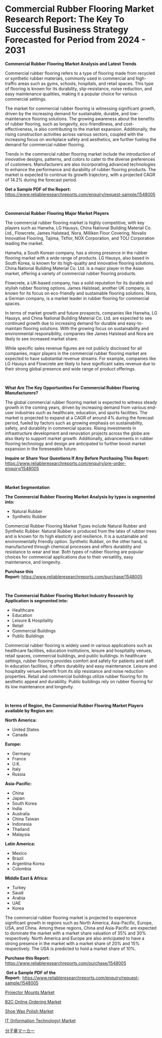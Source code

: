 <p><h1>Commercial Rubber Flooring Market Research Report: The Key To Successful Business Strategy Forecasted for Period from 2024 - 2031</h1></p><p><strong>Commercial Rubber Flooring Market Analysis and Latest Trends</strong></p>
<p><p>Commercial rubber flooring refers to a type of flooring made from recycled or synthetic rubber materials, commonly used in commercial and high-traffic areas such as gyms, schools, hospitals, and retail spaces. This type of flooring is known for its durability, slip-resistance, noise reduction, and easy maintenance qualities, making it a popular choice for various commercial settings.</p><p>The market for commercial rubber flooring is witnessing significant growth, driven by the increasing demand for sustainable, durable, and low-maintenance flooring solutions. The growing awareness about the benefits of rubber flooring, such as longevity, eco-friendliness, and cost-effectiveness, is also contributing to the market expansion. Additionally, the rising construction activities across various sectors, coupled with the increasing focus on workplace safety and aesthetics, are further fueling the demand for commercial rubber flooring.</p><p>Trends in the commercial rubber flooring market include the introduction of innovative designs, patterns, and colors to cater to the diverse preferences of customers. Manufacturers are also incorporating advanced technologies to enhance the performance and durability of rubber flooring products. The market is expected to continue its growth trajectory, with a projected CAGR of 14.2% during the forecast period.</p></p>
<p><strong>Get a Sample PDF of the Report:&nbsp;</strong> <a href="https://www.reliableresearchreports.com/enquiry/request-sample/1548005">https://www.reliableresearchreports.com/enquiry/request-sample/1548005</a></p>
<p>&nbsp;</p>
<p><strong>Commercial Rubber Flooring Major Market Players</strong></p>
<p><p>The commercial rubber flooring market is highly competitive, with key players such as Hanwha, LG Hausys, China National Building Material Co. Ltd., Flowcrete, James Halstead, Nora, Milliken Floor Covering, Novalis Innovative Flooring, Tajima, Tkflor, NOX Corporation, and TOLI Corporation leading the market.</p><p>Hanwha, a South Korean company, has a strong presence in the rubber flooring market with a wide range of products. LG Hausys, also based in South Korea, is known for its high-quality and innovative flooring solutions. China National Building Material Co. Ltd. is a major player in the Asian market, offering a variety of commercial rubber flooring products.</p><p>Flowcrete, a UK-based company, has a solid reputation for its durable and stylish rubber flooring options. James Halstead, another UK company, is known for its focus on eco-friendly and sustainable flooring solutions. Nora, a German company, is a market leader in rubber flooring for commercial spaces.</p><p>In terms of market growth and future prospects, companies like Hanwha, LG Hausys, and China National Building Material Co. Ltd. are expected to see continued growth due to increasing demand for durable and easy-to-maintain flooring solutions. With the growing focus on sustainability and environmental responsibility, companies like James Halstead and Nora are likely to see increased market share.</p><p>While specific sales revenue figures are not publicly disclosed for all companies, major players in the commercial rubber flooring market are expected to have substantial revenue streams. For example, companies like LG Hausys and Flowcrete are likely to have significant sales revenue due to their strong global presence and wide range of product offerings.</p></p>
<p>&nbsp;</p>
<p><strong>What Are The Key Opportunities For Commercial Rubber Flooring Manufacturers?</strong></p>
<p><p>The global commercial rubber flooring market is expected to witness steady growth in the coming years, driven by increasing demand from various end-user industries such as healthcare, education, and sports facilities. The market is projected to expand at a CAGR of around 4% during the forecast period, fueled by factors such as growing emphasis on sustainability, safety, and durability in commercial spaces. Rising investments in infrastructure development and renovation projects across the globe are also likely to support market growth. Additionally, advancements in rubber flooring technology and design are anticipated to further boost market expansion in the foreseeable future.</p></p>
<p><strong>Inquire or Share Your Questions If Any Before Purchasing This Report:</strong> <a href="https://www.reliableresearchreports.com/enquiry/pre-order-enquiry/1548005">https://www.reliableresearchreports.com/enquiry/pre-order-enquiry/1548005</a></p>
<p>&nbsp;</p>
<p><strong>Market Segmentation</strong></p>
<p><strong>The Commercial Rubber Flooring Market Analysis by types is segmented into:</strong></p>
<p><ul><li>Natural Rubber</li><li>Synthetic Rubber</li></ul></p>
<p><p>Commercial Rubber Flooring Market Types include Natural Rubber and Synthetic Rubber. Natural Rubber is produced from the latex of rubber trees and is known for its high elasticity and resilience. It is a sustainable and environmentally friendly option. Synthetic Rubber, on the other hand, is manufactured through chemical processes and offers durability and resistance to wear and tear. Both types of rubber flooring are popular choices for commercial applications due to their versatility, easy maintenance, and longevity.</p></p>
<p><strong>Purchase this Report:&nbsp;</strong><a href="https://www.reliableresearchreports.com/purchase/1548005">https://www.reliableresearchreports.com/purchase/1548005</a></p>
<p>&nbsp;</p>
<p><strong>The Commercial Rubber Flooring Market Industry Research by Application is segmented into:</strong></p>
<p><ul><li>Healthcare</li><li>Education</li><li>Leisure & Hospitality</li><li>Retail</li><li>Commercial Buildings</li><li>Public Buildings</li></ul></p>
<p><p>Commercial rubber flooring is widely used in various applications such as healthcare facilities, education institutions, leisure and hospitality venues, retail spaces, commercial buildings, and public buildings. In healthcare settings, rubber flooring provides comfort and safety for patients and staff. In education facilities, it offers durability and easy maintenance. Leisure and hospitality venues benefit from its slip resistance and noise reduction properties. Retail and commercial buildings utilize rubber flooring for its aesthetic appeal and durability. Public buildings rely on rubber flooring for its low maintenance and longevity.</p></p>
<p>&nbsp;</p>
<p><strong>In terms of Region, the Commercial Rubber Flooring Market Players available by Region are:</strong></p>
<p>
    <p> <strong> North America: </strong>
        <ul>
            <li>United States</li>
            <li>Canada</li>
        </ul>
        </p> 
    <p> <strong> Europe: </strong>
        <ul>
            <li>Germany</li>
            <li>France</li>
            <li>U.K.</li>
            <li>Italy</li>
            <li>Russia</li>
        </ul>
        </p> 
    <p> <strong> Asia-Pacific: </strong>
        <ul>
            <li>China</li>
            <li>Japan</li>
            <li>South Korea</li>
            <li>India</li>
            <li>Australia</li>
            <li>China Taiwan</li>
            <li>Indonesia</li>
            <li>Thailand</li>
            <li>Malaysia</li>
        </ul>
        </p> 
    <p> <strong> Latin America: </strong>
        <ul>
            <li>Mexico</li>
            <li>Brazil</li>
            <li>Argentina Korea</li>
            <li>Colombia</li>
        </ul>
        </p> 
    <p> <strong> Middle East & Africa: </strong>
        <ul>
            <li>Turkey</li>
            <li>Saudi</li>
            <li>Arabia</li>
            <li>UAE</li>
            <li>Korea</li>
        </ul>
    </p>
    </p>
<p><p>The commercial rubber flooring market is projected to experience significant growth in regions such as North America, Asia-Pacific, Europe, USA, and China. Among these regions, China and Asia-Pacific are expected to dominate the market with a market share valuation of 35% and 30% respectively. North America and Europe are also anticipated to have a strong presence in the market with a market share of 20% and 15% respectively. The USA is predicted to hold a market share of 10%.</p></p>
<p><strong>Purchase this Report: </strong><a href="https://www.reliableresearchreports.com/purchase/1548005">https://www.reliableresearchreports.com/purchase/1548005</a></p>
<p>&nbsp;<strong>Get a Sample PDF of the Report:&nbsp;&nbsp;</strong><a href="https://www.reliableresearchreports.com/enquiry/request-sample/1548005">https://www.reliableresearchreports.com/enquiry/request-sample/1548005</a></p>
<p><strong></strong></p>
<p><p><a href="https://github.com/guneycigdem35/Market-Research-Report-List-2/blob/main/projector-mounts-market.md">Projector Mounts Market</a></p><p><a href="https://issuu.com/reportprime-2/docs/b2c-online-ordering-market-size-2030.pptx">B2C Online Ordering Market</a></p><p><a href="https://github.com/biheemgalvinlouises6hokrh3h/Market-Research-Report-List-1/blob/main/shoe-wax-polish-market.md">Shoe Wax Polish Market</a></p><p><a href="https://issuu.com/reportprime-2/docs/it-information-technology-market-size-2030.pptx">IT (Information Technology) Market</a></p><p><a href="https://github.com/ihabdkwlxs948/Market-Research-Report-List-1/blob/main/2991642192877.md">分子量マーカー</a></p></p>